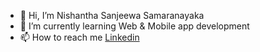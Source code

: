 - 👋 Hi, I’m Nishantha Sanjeewa Samaranayaka
- 🌱 I’m currently learning Web & Mobile app development
- 📫 How to reach me <a href="https://www.linkedin.com/in/nishantha-sanjeewa-samaranayaka-a8858a174/">Linkedin</a>


<!---
nishanthamms/nishanthamms is a ✨ special ✨ repository because its `README.md` (this file) appears on your GitHub profile.
You can click the Preview link to take a look at your changes.
--->
